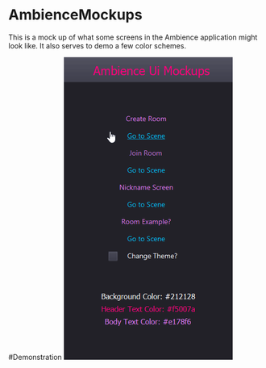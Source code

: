 # AmbienceMockups

This is a mock up of what some screens in the Ambience application might look like.
It also serves to demo a few color schemes.

#Demonstration
![Here's what the demo looks like in action :)](MockupsDemonstration.gif)
